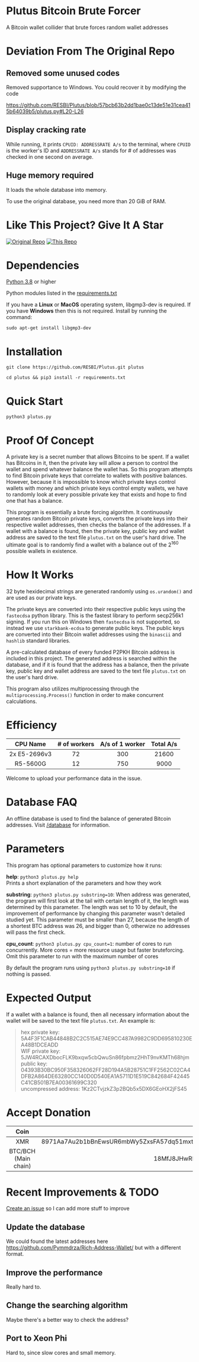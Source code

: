 # Plutus Bitcoin Brute Forcer

A Bitcoin wallet collider that brute forces random wallet addresses

# Deviation From The Original Repo

## Removed some unused codes 

Removed supportance to Windows. You could recover it by modifying the code 

https://github.com/RESBI/Plutus/blob/57bcb63b2dd1bae0c13de51e31cea415b64039b5/plutus.py#L20-L26

## Display cracking rate 

While running, it prints `CPUID: ADDRESSRATE A/s` to the terminal, where `CPUID` is the worker's ID and `ADDRESSRATE A/s` stands for # of addresses was checked in one second on average. 

## Huge memory required 

It loads the whole database into memory. 

To use the original database, you need more than 20 GiB of RAM. 

# Like This Project? Give It A Star

[![Original Repo](https://img.shields.io/github/stars/Isaacdelly/Plutus.svg)](https://github.com/Isaacdelly/Plutus)
[![This Repo](https://img.shields.io/github/stars/RESBI/Plutus.svg)](https://github.com/RESBI/Plutus)

# Dependencies

<a href="https://www.python.org/downloads/">Python 3.8</a> or higher

Python modules listed in the <a href="/requirements.txt">requirements.txt<a/>

If you have a __Linux__ or __MacOS__ operating system, libgmp3-dev is required. If you have __Windows__ then this is not required. Install by running the command:
```
sudo apt-get install libgmp3-dev
```

# Installation

```
git clone https://github.com/RESBI/Plutus.git plutus
```
```
cd plutus && pip3 install -r requirements.txt
```

# Quick Start

```
python3 plutus.py
```

# Proof Of Concept

A private key is a secret number that allows Bitcoins to be spent. If a wallet has Bitcoins in it, then the private key will allow a person to control the wallet and spend whatever balance the wallet has. So this program attempts to find Bitcoin private keys that correlate to wallets with positive balances. However, because it is impossible to know which private keys control wallets with money and which private keys control empty wallets, we have to randomly look at every possible private key that exists and hope to find one that has a balance.

This program is essentially a brute forcing algorithm. It continuously generates random Bitcoin private keys, converts the private keys into their respective wallet addresses, then checks the balance of the addresses. If a wallet with a balance is found, then the private key, public key and wallet address are saved to the text file `plutus.txt` on the user's hard drive. The ultimate goal is to randomly find a wallet with a balance out of the 2<sup>160</sup> possible wallets in existence. 

# How It Works

32 byte hexidecimal strings are generated randomly using `os.urandom()` and are used as our private keys.

The private keys are converted into their respective public keys using the `fastecdsa` python library. This is the fastest library to perform secp256k1 signing. If you run this on Windows then `fastecdsa` is not supported, so instead we use `starkbank-ecdsa` to generate public keys. The public keys are converted into their Bitcoin wallet addresses using the `binascii` and `hashlib` standard libraries.

A pre-calculated database of every funded P2PKH Bitcoin address is included in this project. The generated address is searched within the database, and if it is found that the address has a balance, then the private key, public key and wallet address are saved to the text file `plutus.txt` on the user's hard drive.

This program also utilizes multiprocessing through the `multiprocessing.Process()` function in order to make concurrent calculations.

# Efficiency

| CPU Name     | # of workers | A/s of 1 worker | Total A/s | 
| :----------: | :----------: | :-------------: | :-------: |
| 2x E5-2696v3 | 72           | 300             | 21600     |
| R5-5600G     | 12           | 750             | 9000      |

Welcome to upload your performance data in the issue. 

# Database FAQ

An offline database is used to find the balance of generated Bitcoin addresses. Visit <a href="/database/">/database</a> for information.

# Parameters

This program has optional parameters to customize how it runs:

__help__: `python3 plutus.py help` <br />
Prints a short explanation of the parameters and how they work

__substring__: `python3 plutus.py substring=10`:
When address was generated, the program will first look at the tail with certain length of it, the length was determined by this parameter. The length was set to 10 by default, the improvement of performance by changing this parameter wasn't detailed studied yet. This parameter must be smaller than 27, because the length of a shortest BTC address 
was 26, and bigger than 0, otherwize no addresses will pass the first check. 

__cpu_count__: `python3 plutus.py cpu_count=1`: number of cores to run concurrently. More cores = more resource usage but faster bruteforcing. Omit this parameter to run with the maximum number of cores

By default the program runs using `python3 plutus.py substring=10` if nothing is passed.
  
# Expected Output

If a wallet with a balance is found, then all necessary information about the wallet will be saved to the text file `plutus.txt`. An example is:

>hex private key: 5A4F3F1CAB44848B2C2C515AE74E9CC487A9982C9DD695810230EA48B1DCEADD<br/>
>WIF private key: 5JW4RCAXDbocFLK9bxqw5cbQwuSn86fpbmz2HhT9nvKMTh68hjm<br/>
>public key: 04393B30BC950F358326062FF28D194A5B28751C1FF2562C02CA4DFB2A864DE63280CC140D0D540EA1A5711D1E519C842684F42445C41CB501B7EA00361699C320<br/>
>uncompressed address: 1Kz2CTvjzkZ3p2BQb5x5DX6GEoHX2jFS45<br/>

# Accept Donation 

| Coin                 | Address                                                                                          |
| :------------------: | :----------------------------------------------------------------------------------------------: |
| XMR                  | 8971Aa7Au2b1bBnEwsUR6mbWy5ZxsFA57dq51mxtJxPKAEuLfm1ByutSDrKMPh2iiCYh6xTqpQ5f79SZ2cG2w7oF33hDEui  |
| BTC/BCH (Main chain) | 18MfJ8JHwRKzaMpkqXrzUQsSer9oiq3oC3                                                               | 

# Recent Improvements & TODO

<a href="https://github.com/RESBI/Plutus/issues">Create an issue</a> so I can add more stuff to improve

## Update the database

We could found the latest addresses here https://github.com/Pymmdrza/Rich-Address-Wallet/ but with a different format. 

## Improve the performance 

Really hard to. 

## Change the searching algorithm 

Maybe there's a better way to check the address? 

## Port to Xeon Phi 

Hard to, since slow cores and small memory. 
